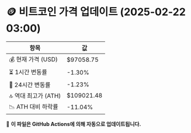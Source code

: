 # 🪙 비트코인 가격 업데이트 (2025-02-22 03:00)

| 항목                | 값 |
|--------------------|----------------|
| 💰 현재 가격 (USD) | $97058.75 |
| ⏳ 1시간 변동률    | -1.30% |
| 📆 24시간 변동률   | -1.23% |
| 🔝 역대 최고가 (ATH) | $109021.48 |
| 📉 ATH 대비 하락률 | -11.04% |

🔄 **이 파일은 GitHub Actions에 의해 자동으로 업데이트됩니다.**
